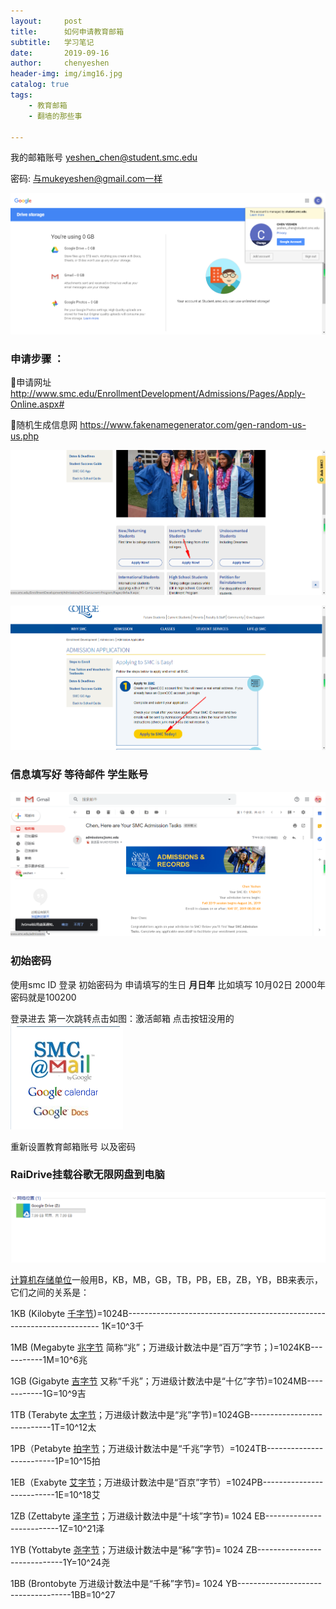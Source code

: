 ```yaml
---
layout:     post
title:      如何申请教育邮箱
subtitle:   学习笔记
date:       2019-09-16
author:     chenyeshen
header-img: img/img16.jpg
catalog: true
tags:
    - 教育邮箱
    - 翻墙的那些事
 
---
```




我的邮箱账号  yeshen_chen@student.smc.edu

密码:  与mukeyeshen@gmail.com一样

![](https://raw.githubusercontent.com/mukeyeshen/picos/master/img/20190916212147.png)



### 申请步骤 ：

🍟申请网址<http://www.smc.edu/EnrollmentDevelopment/Admissions/Pages/Apply-Online.aspx#>



🏃随机生成信息网 <https://www.fakenamegenerator.com/gen-random-us-us.php>



![](https://raw.githubusercontent.com/mukeyeshen/picos/master/img/20190916223905.png)



![](https://raw.githubusercontent.com/mukeyeshen/picos/master/img/20190916224033.png)



### 信息填写好 等待邮件  学生账号



![](https://raw.githubusercontent.com/mukeyeshen/picos/master/img/20190916212734.png)



### 初始密码

使用smc ID 登录    初始密码为 申请填写的生日    **月日年**   比如填写  10月02日 2000年   密码就是100200



登录进去  第一次跳转点击如图：激活邮箱  点击按钮没用的 ![](https://raw.githubusercontent.com/mukeyeshen/picos/master/img/20190916213600.png)

重新设置教育邮箱账号 以及密码



### RaiDrive挂载谷歌无限网盘到电脑     

![](https://raw.githubusercontent.com/mukeyeshen/picos/master/img/20190916220551.png)

[计算机存储单位](https://baike.baidu.com/item/%E8%AE%A1%E7%AE%97%E6%9C%BA%E5%AD%98%E5%82%A8%E5%8D%95%E4%BD%8D)一般用B，KB，MB，GB，TB，PB，EB，ZB，YB，BB来表示，它们之间的关系是：

1KB (Kilobyte [千字节](https://baike.baidu.com/item/%E5%8D%83%E5%AD%97%E8%8A%82/3625919))=1024B----------------------------------------------------------------------- 1K=10^3千

1MB (Megabyte [兆字节](https://baike.baidu.com/item/%E5%85%86%E5%AD%97%E8%8A%82/1453558) 简称“兆”；万进级计数法中是“百万”字节；)=1024KB-----------1M=10^6兆

1GB (Gigabyte [吉字节](https://baike.baidu.com/item/%E5%90%89%E5%AD%97%E8%8A%82/10753273) 又称“千兆”；万进级计数法中是“十亿”字节)=1024MB------------1G=10^9吉

1TB (Terabyte [太字节](https://baike.baidu.com/item/%E5%A4%AA%E5%AD%97%E8%8A%82/1453169)；万进级计数法中是“兆”字节)=1024GB----------------------------1T=10^12太

1PB（Petabyte [拍字节](https://baike.baidu.com/item/%E6%8B%8D%E5%AD%97%E8%8A%82/1453828)；万进级计数法中是“千兆”字节）=1024TB-------------------------1P=10^15拍

1EB（Exabyte [艾字节](https://baike.baidu.com/item/%E8%89%BE%E5%AD%97%E8%8A%82/6697590)；万进级计数法中是“百京”字节）=1024PB--------------------------1E=10^18艾

1ZB (Zettabyte [泽字节](https://baike.baidu.com/item/%E6%B3%BD%E5%AD%97%E8%8A%82/10688293)；万进级计数法中是“十垓”字节)= 1024 EB--------------------------1Z=10^21泽

1YB (Yottabyte [尧字节](https://baike.baidu.com/item/%E5%B0%A7%E5%AD%97%E8%8A%82/10688471)；万进级计数法中是“秭”字节)= 1024 ZB-----------------------------1Y=10^24尧

1BB (Brontobyte 万进级计数法中是“千秭”字节)= 1024 YB------------------------------------1BB=10^27
